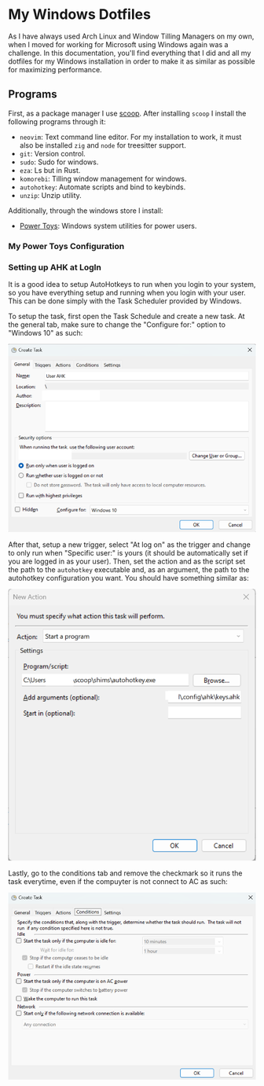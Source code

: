 # My Windows Dotfiles
As I have always used Arch Linux and Window Tilling Managers on my own, when I
moved for working for Microsoft using Windows again was a challenge. In this
documentation, you'll find everything that I did and all my dotfiles for my
Windows installation in order to make it as similar as possible for maximizing
performance.

## Programs
First, as a package manager I use [scoop](https://github.com/ScoopInstaller/Scoop).
After installing `scoop` I install the following programs through it:

- `neovim`: Text command line editor. For my installation to work, it must also
be installed `zig` and `node` for treesitter support.
- `git`: Version control.
- `sudo`: Sudo for windows.
- `eza`: Ls but in Rust.
- `komorebi`: Tilling window management for windows.
- `autohotkey`: Automate scripts and bind to keybinds.
- `unzip`: Unzip utility.

Additionally, through the windows store I install:

- [Power Toys](https://github.com/microsoft/PowerToys): Windows system
utilities for power users.

### My Power Toys Configuration

### Setting up AHK at LogIn
It is a good idea to setup AutoHotkeys to run when you login to your system, so you
have everything setup and running when you login with your user. This can be done
simply with the Task Scheduler provided by Windows.

To setup the task, first open the Task Schedule and create a new task. At the general
tab, make sure to change the "Configure for:" option to "Windows 10" as such:

![first-tab-error](./Pictures/assets/first-window.png)

After that, setup a new trigger, select "At log on" as the trigger and change to
only run when "Specific user:" is yours (it should be automatically set if you are
logged in as your user). Then, set the action and as the script set the path to the
`autohotkey` executable and, as an argument, the path to the autohotkey configuration
you want. You should have something similar as:

![actions-error](./Pictures/assets/action.png)

Lastly, go to the conditions tab and remove the checkmark so it runs the task
everytime, even if the compuyter is not connect to AC as such:

![conditions-error](./Pictures/assets/conditions.png)
